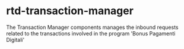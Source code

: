 # rtd-transaction-manager
The Transaction Manager components manages the inbound requests related to the transactions involved in the program 'Bonus Pagamenti Digitali'
